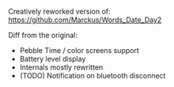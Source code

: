 
Creatively reworked version of: https://github.com/Marckus/Words_Date_Day2

Diff from the original:
 - Pebble Time / color screens support
 - Battery level display
 - Internals mostly rewritten
 - (TODO) Notification on bluetooth disconnect
